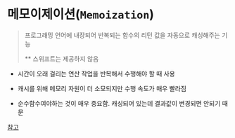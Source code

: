 # 메모이제이션(`Memoization`)

> 프로그래밍 언어에 내장되어 반복되는 함수의 리턴 값을 자동으로 캐싱해주는 기능
>
> ** 스위프트는 제공하지 않음

* 시간이 오래 걸리는 연산 작업을 반복해서 수행해야 할 때 사용

* 캐시를 위해 메모리 자원이 더 소모되지만 수행 속도가 매우 빨라짐

* 순수함수여야하는 것이 매우 중요함. 캐싱되어 있는데 결과값이 변경되면 안되기 때문









[참고](https://soooprmx.com/archives/6153)